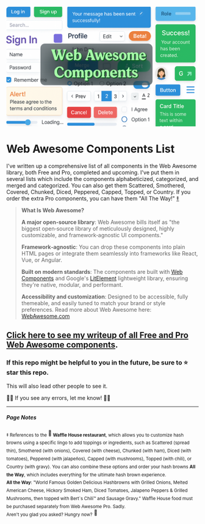 ![Web Awesome Components List](assets/web-awesome-components-list-v3-1024.png)

# Web Awesome Components List

I've written up a comprehensive list of all components in the Web Awesome library, both Free and Pro, completed and upcoming. I've put them in several lists which include the components alphabeticized, categorized, and merged and categorized. You can also get them Scattered, Smothered, Covered, Chunked, Diced, Peppered, Capped, Topped, or Country. If you order the extra Pro components, you can have them "All The Way!" [‡](#page-notes) 

> **What Is Web Awesome?**
>
>**A major open‑source library**: Web Awesome bills itself as "the biggest open‑source library of meticulously designed, highly customizable, and framework‑agnostic UI components."
> 
>**Framework‑agnostic**: You can drop these components into plain HTML pages or integrate them seamlessly into frameworks like React, Vue, or Angular.
> 
>**Built on modern standards**: The components are built with [Web Components](https://developer.mozilla.org/en-US/docs/Web/API/Web_components) and Google's [LitElement](https://lit.dev/docs/) lightweight library, ensuring they're native, modular, and performant.
>
>**Accessibility and customization**: Designed to be accessible, fully themeable, and easily tuned to match your brand or style preferences.
>Read more about Web Awesome here: [WebAwesome.com](https://webawesome.com/)

## [Click here to see my writeup of all Free and Pro Web Awesome components](Web-Awesome-Components-List.md).

### If this repo might be helpful to you in the future, be sure to ⭐ star this repo.
This will also lead other people to see it.

🤦🏽 If you see any errors, let me know! 🤦🏻

---

##### Page Notes
<sub>‡ References to the </sub>🧇<sub> **Waffle House restaurant**, which allows you to customize hash browns using a specific lingo to add toppings or ingredients, such as Scattered (spread thin), Smothered (with onions), Covered (with cheese), Chunked (with ham), Diced (with tomatoes), Peppered (with jalapeños), Capped (with mushrooms), Topped (with chili), or Country (with gravy). You can also combine these options and order your hash browns **All the Way**, which includes everything for the ultimate hash brown experience.</sub>\
<sub>**All the Way**: "World Famous Golden Delicious Hashbrowns with Grilled Onions, Melted American Cheese, Hickory Smoked Ham, Diced Tomatoes, Jalapeno Peppers & Grilled Mushrooms, then topped with Bert`s Chili™ and Sausage Gravy." Waffle House food must be purchased separately from Web Awesome Pro. Sadly.</sub>\
<sub>Aren't you glad you asked? Hungry now?</sub> 🧇
